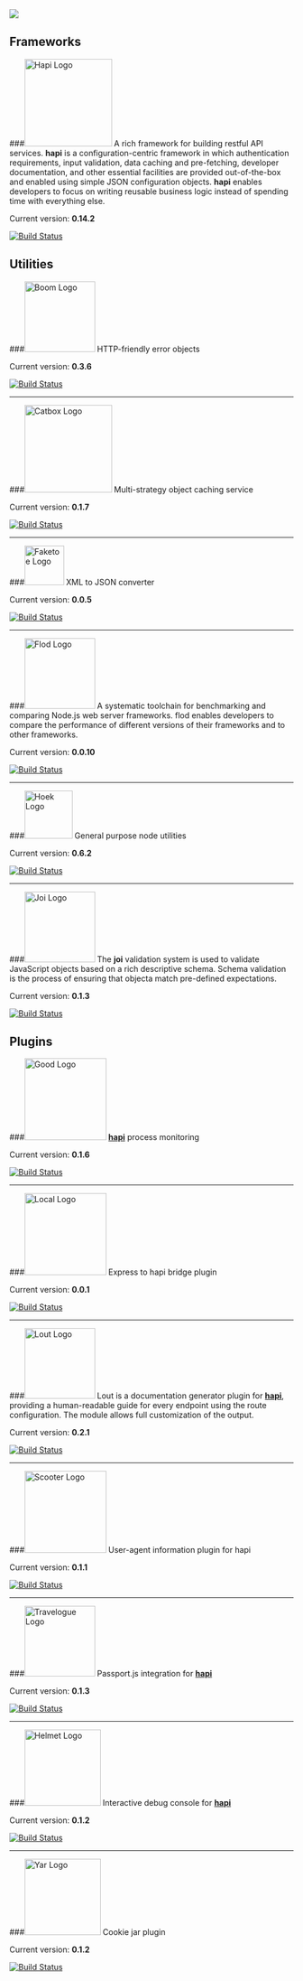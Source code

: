 <img src="https://raw.github.com/spumko/spumko/master/images/spumko.png" />

## Frameworks

###<a href="https://github.com/spumko/hapi"><img src="https://raw.github.com/spumko/hapi/master/images/hapi.png" height="155" alt="Hapi Logo" /></a>
A rich framework for building restful API services. **hapi** is a configuration-centric framework in which
authentication requirements, input validation, data caching and pre-fetching, developer documentation,
and other essential facilities are provided out-of-the-box and enabled using simple JSON configuration
objects. **hapi** enables developers to focus on writing reusable business logic instead of spending time
with everything else.

Current version: **0.14.2**

[![Build Status](https://secure.travis-ci.org/spumko/hapi.png)](http://travis-ci.org/spumko/hapi)


## Utilities

###<a href="https://github.com/spumko/boom"><img src="https://raw.github.com/spumko/boom/master/images/boom.png" height="125" alt="Boom Logo" /></a>
HTTP-friendly error objects

Current version: **0.3.6**

[![Build Status](https://secure.travis-ci.org/spumko/boom.png)](http://travis-ci.org/spumko/boom)

***

###<a href="https://github.com/spumko/catbox"><img src="https://raw.github.com/spumko/catbox/master/images/catbox.png" height="155" alt="Catbox Logo" /></a>
Multi-strategy object caching service

Current version: **0.1.7**

[![Build Status](https://secure.travis-ci.org/spumko/catbox.png)](http://travis-ci.org/spumko/catbox)

***

###<a href="https://github.com/spumko/faketoe"><img src="https://raw.github.com/spumko/faketoe/master/images/faketoe.png" height="70" alt="Faketoe Logo" /></a>
XML to JSON converter

Current version: **0.0.5**

[![Build Status](https://secure.travis-ci.org/spumko/faketoe.png)](http://travis-ci.org/spumko/faketoe)

***

###<a href="https://github.com/spumko/flod"><img src="https://raw.github.com/spumko/flod/master/images/flod.png" height="125" alt="Flod Logo" /></a>
A systematic toolchain for benchmarking and comparing Node.js web server frameworks. flod enables developers to compare the performance of different versions of their frameworks and to other frameworks.

Current version: **0.0.10**

[![Build Status](https://secure.travis-ci.org/spumko/flod.png)](http://travis-ci.org/spumko/flod)

***

###<a href="https://github.com/spumko/hoek"><img src="https://raw.github.com/spumko/hoek/master/images/hoek.png" height="85" alt="Hoek Logo" /></a>
General purpose node utilities

Current version: **0.6.2**

[![Build Status](https://secure.travis-ci.org/spumko/hoek.png)](http://travis-ci.org/spumko/hoek)

***

###<a href="https://github.com/spumko/joi"><img src="https://raw.github.com/spumko/joi/master/images/joi.png" height="125" alt="Joi Logo" /></a>
The **joi** validation system is used to validate JavaScript objects based on a rich descriptive schema.
Schema validation is the process of ensuring that objecta match pre-defined expectations.

Current version: **0.1.3**

[![Build Status](https://secure.travis-ci.org/spumko/joi.png)](http://travis-ci.org/spumko/joi)


## Plugins

###<a href="https://github.com/spumko/good"><img src="https://raw.github.com/spumko/good/master/images/good.png" height="145" alt="Good Logo" /></a>
[**hapi**](/walamrtlabs/hapi) process monitoring

Current version: **0.1.6**

[![Build Status](https://secure.travis-ci.org/spumko/good.png)](http://travis-ci.org/spumko/good)

***

###<a href="https://github.com/spumko/local"><img src="https://raw.github.com/spumko/local/master/images/local.png" height="145" alt="Local Logo" /></a>
Express to hapi bridge plugin

Current version: **0.0.1**

[![Build Status](https://secure.travis-ci.org/spumko/local.png)](http://travis-ci.org/spumko/local)

***

###<a href="https://github.com/spumko/lout"><img src="https://raw.github.com/spumko/lout/master/images/lout.png" height="125" alt="Lout Logo" /></a>
Lout is a documentation generator plugin for [**hapi**](https://github.com/spumko/hapi), providing a human-readable guide for every endpoint using the route configuration. The module allows full customization of the output.

Current version: **0.2.1**

[![Build Status](https://secure.travis-ci.org/spumko/lout.png)](http://travis-ci.org/spumko/lout)

***

###<a href="https://github.com/spumko/scooter"><img src="https://raw.github.com/spumko/scooter/master/images/scooter.png" height="145" alt="Scooter Logo" /></a>
User-agent information plugin for hapi

Current version: **0.1.1**

[![Build Status](https://secure.travis-ci.org/spumko/scooter.png)](http://travis-ci.org/spumko/scooter)

***

###<a href="https://github.com/spumko/travelogue"><img src="https://raw.github.com/spumko/travelogue/master/images/travelogue.png" height="125" alt="Travelogue Logo" /></a>
Passport.js integration for [**hapi**](https://github.com/spumko/hapi)

Current version: **0.1.3**

[![Build Status](https://secure.travis-ci.org/spumko/travelogue.png)](http://travis-ci.org/spumko/travelogue)

***

###<a href="https://github.com/spumko/tv"><img src="https://raw.github.com/spumko/tv/master/images/tv.png" height="135" alt="Helmet Logo" /></a>
Interactive debug console for [**hapi**](https://github.com/spumko/hapi)

Current version: **0.1.2**

[![Build Status](https://secure.travis-ci.org/spumko/tv.png)](http://travis-ci.org/spumko/tv)

***

###<a href="https://github.com/spumko/yar"><img src="https://raw.github.com/spumko/yar/master/images/yar.png" height="135" alt="Yar Logo" /></a>
Cookie jar plugin

Current version: **0.1.2**

[![Build Status](https://secure.travis-ci.org/spumko/yar.png)](http://travis-ci.org/spumko/yar)
